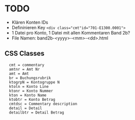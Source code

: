# TODO

* Klären Konten IDs
* Defininieren Key `<div class="cmt"id="701-E1300.0001">`
* 1 Datei pro Konto, 1 Datei mit allen Kommentaren Band 2b?
* File Namen: band2b-&lt;yyyy&gt;-&lt;mm&gt;-&lt;dd&gt;.html

## CSS Classes

      cmt = commentary
      amtnr = Amt Nr
      amt = Amt
      br = Buchungsrubrik
      ktogrpN = Kontogruppe N
      ktoln = Konto Line
      ktonr = Konto Nummer
      kton = Konto Name
      ktobtr = Konto Betrag
      cmtdsc = Commentary description
      detail = Detail
      detailbtr = Detail Betrag
